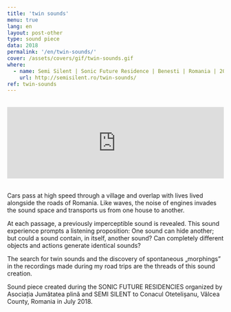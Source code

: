 ```yaml
---
title: 'twin sounds'
menu: true
lang: en
layout: post-other
type: sound piece
data: 2018
permalink: '/en/twin-sounds/'
cover: /assets/covers/gif/twin-sounds.gif
where:
  - name: Semi Silent | Sonic Future Residence | Benesti | Romania | 2017 
    url: http://semisilent.ro/twin-sounds/
ref: twin-sounds
---
```



<br>
<div class="audio-wrapper">
   <iframe width="100%" height="166" scrolling="no" frameborder="no" allow="autoplay" src="https://w.soundcloud.com/player/?url=https%3A//api.soundcloud.com/tracks/572198829&color=%232057b5&auto_play=false&hide_related=false&show_comments=true&show_user=true&show_reposts=false&show_teaser=true"></iframe>
</div>

<br>

 
Cars pass at high speed through a village and overlap with lives lived alongside the roads of Romania. Like waves, the noise of engines invades the sound space and transports us from one house to another.

At each passage, a previously imperceptible sound is revealed. This sound experience prompts a listening proposition: One sound can hide another; but could a sound contain, in itself, another sound? Can completely different objects and actions generate identical sounds? 

The search for twin sounds and the discovery of spontaneous „morphings” in the recordings made during my road trips are the threads of this sound creation.

Sound piece created during the SONIC FUTURE RESIDENCIES organized by Asociația Jumătatea plină and SEMI SILENT to Conacul Otetelișanu, Vâlcea County, Romania in July 2018.

